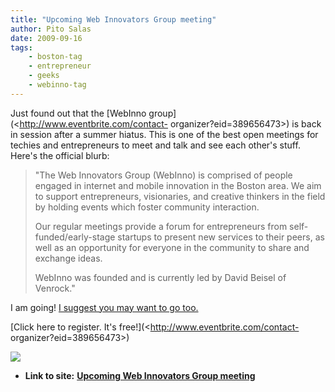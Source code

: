 ```yaml
---
title: "Upcoming Web Innovators Group meeting"
author: Pito Salas
date: 2009-09-16
tags:
    - boston-tag
    - entrepreneur
    - geeks
    - webinno-tag
---
```




Just found out that the [WebInno group](<http://www.eventbrite.com/contact-
organizer?eid=389656473>) is back in session after a summer hiatus. This is
one of the best open meetings for techies and entrepreneurs to meet and talk
and see each other's stuff. Here's the official blurb:

> "The Web Innovators Group (WebInno) is comprised of people engaged in
> internet and mobile innovation in the Boston area. We aim to support
> entrepreneurs, visionaries, and creative thinkers in the field by holding
> events which foster community interaction.
>
> Our regular meetings provide a forum for entrepreneurs from self-
> funded/early-stage startups to present new services to their peers, as well
> as an opportunity for everyone in the community to share and exchange ideas.
>
> WebInno was founded and is currently led by David Beisel of Venrock."

I am going! [I suggest you may want to go
too.](<http://www.eventbrite.com/contact-organizer?eid=389656473>)

[Click here to register. It's free!](<http://www.eventbrite.com/contact-
organizer?eid=389656473>)

![](https://i0.wp.com/img.zemanta.com/pixy.gif?w=584)


* **Link to site:** **[Upcoming Web Innovators Group meeting](None)**
